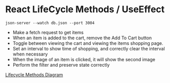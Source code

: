 # React LifeCycle Methods / UseEffect
`json-server --watch db.json --port 3004`

- Make a fetch request to get items
- When an item is added to the cart, remove the Add To Cart button 
- Toggle between viewing the cart and viewing the items shopping page.
- Set an interval to show time of shopping, and correctly clear the interval when necessary
- When the image of an item is clicked, it will show the second image
- Perform the filter and preserve state correctly

[Lifecycle Methods Diagram](https://projects.wojtekmaj.pl/react-lifecycle-methods-diagram/)
